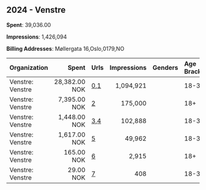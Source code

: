 ## 2024 - Venstre 
**Spent**: 39,036.00

**Impressions**: 1,426,094

**Billing Addresses**: Møllergata 16,Oslo,0179,NO

|Organization|Spent|Urls|Impressions|Genders|Age Brackets|Country Codes|
|:---|---:|:---|---:|:---|:---|:---|
|Venstre: Venstre|28,382.00 NOK|[0](https://www.snap.com/political-ads/asset/97298d298fc981454fc5f4f7a1897ed7bc1025e093f3dfdd1bf15dec6501102d?mediaType=mp4),[1](https://www.snap.com/political-ads/asset/a9f84cb33d2efba8c22c8c43806ac6369614a2af74c6c87ed09f7db2f74af575?mediaType=mp4)|1,094,921||18-35|norway|
|Venstre: Venstre|7,395.00 NOK|[2](https://www.snap.com/political-ads/asset/0ff27f9ed910bc47eaec3f4b944c303b730e516139f8702b2bdfbe027980cc8c?mediaType=mp4)|175,000||18+|norway|
|Venstre: Venstre|1,448.00 NOK|[3](https://www.snap.com/political-ads/asset/f28fd488ed05c20655a94c5ac2c1e577963f5ac3d5943245725b8699386bc928?mediaType=mp4),[4](https://www.snap.com/political-ads/asset/0d383eedcebce05cb9f6f05258b4c7aec8823ef6d57223f1a1208b6600b929a6?mediaType=mp4)|102,888||18-35|norway|
|Venstre: Venstre|1,617.00 NOK|[5](https://www.snap.com/political-ads/asset/2eef9be588d7768d9cab6b31db4ac907ec5eb14a43f0045012104d5dcd65260d?mediaType=mp4)|49,962||18-35|norway|
|Venstre: Venstre|165.00 NOK|[6](https://www.snap.com/political-ads/asset/20663e9ea004d912cd29a24c4893cac21fee4417b9f455e12928cf52af381b3c?mediaType=mp4)|2,915||18+|norway|
|Venstre: Venstre|29.00 NOK|[7](https://www.snap.com/political-ads/asset/166aaecc2a14f7b10ba61c0953cc3be1f5cb4b5b319b1f04fd192ccaa0c61fb9?mediaType=mp4)|408||18-35|norway|
